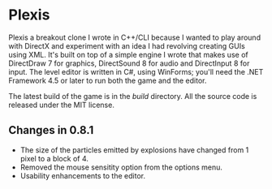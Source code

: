 # Plexis

Plexis a breakout clone I wrote in C++/CLI because I wanted to play around with DirectX and experiment with an idea I had revolving creating GUIs using XML. It's built on top of a simple engine I wrote that makes use of DirectDraw 7 for graphics, DirectSound 8 for audio and DirectInput 8 for input. The level editor is written in C#, using WinForms; you'll need the .NET Framework 4.5 or later to run both the game and the editor.

The latest build of the game is in the _build_ directory. All the source code is released under the MIT license. 

## Changes in 0.8.1
* The size of the particles emitted by explosions have changed from 1 pixel to a block of 4. 
* Removed the mouse sensitity option from the options menu. 
* Usability enhancements to the editor.
